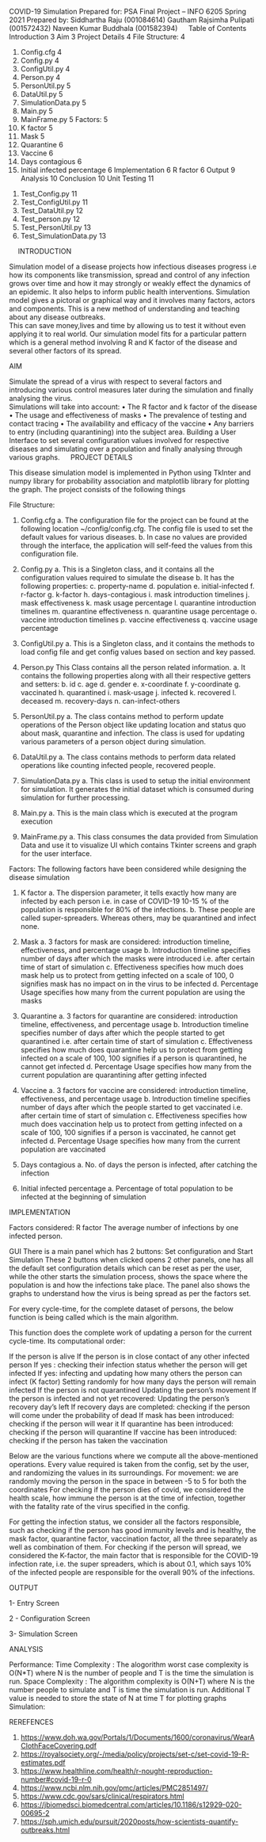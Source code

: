 COVID-19 Simulation
Prepared for: 
PSA Final Project – INFO 6205 Spring 2021
Prepared by:
Siddhartha Raju (001084614)
Gautham Rajsimha Pulipati (001572432)
Naveen Kumar Buddhala (001582394)
 
Table of Contents
Introduction	3
Aim	3
Project Details	4
File Structure:	4
1.	Config.cfg	4
2.	Config.py	4
3.	ConfigUtil.py	4
4.	Person.py	4
5.	PersonUtil.py	5
6.	DataUtil.py	5
7.	SimulationData.py	5
8.	Main.py	5
9.	MainFrame.py	5
Factors:	5
1.	K factor	5
2.	Mask	5
3.	Quarantine	6
4.	Vaccine	6
5.	Days contagious	6
6.	Initial infected percentage	6
Implementation	6
R factor	6
Output	9
Analysis	10
Conclusion	10
Unit Testing	11
1)	Test_Config.py	11
2)	Test_ConfigUtil.py	11
3)	Test_DataUtil.py	12
4)	Test_person.py	12
5)	Test_PersonUtil.py	13
6)	Test_SimulationData.py	13



 
INTRODUCTION

Simulation model of a disease projects how infectious diseases progress i.e how its components like transmission, spread and control of any infection grows over time and how it may strongly or weakly effect the dynamics of an epidemic. It also helps to inform public health interventions. 
Simulation model gives a pictoral or graphical way and it involves many factors, actors and components.
This is a new method of understanding and teaching about any disease outbreaks.  
This can save money,lives and time by allowing us to test it without even applying it to real world.
Our simulation model fits for a particular pattern which is a general method involving R and K factor of the disease and several other factors of its spread.

AIM

Simulate the spread of a virus with respect to several factors and introducing various control measures later during the simulation and finally analysing the virus.   
Simulations will take into account:
•	The R factor and k factor of the disease 
•	The usage and effectiveness of masks
•	The prevalence of testing and contact tracing
•	The availability and efficacy of the vaccine
•	Any barriers to entry (including quarantining) into the subject area.
Building a User Interface to set several configuration values involved for respective diseases and simulating over a population and finally analysing through various graphs.
 
PROJECT DETAILS

This disease simulation model is implemented in Python using TkInter and numpy library for probability association and matplotlib library for plotting the graph. The project consists of the following things

File Structure: 
1.	Config.cfg
a.	The configuration file for the project can be found at the following location ~/config/config.cfg. The config file is used to set the default values for various diseases.
b.	In case no values are provided through the interface, the application will self-feed the values from this configuration file.
2.	Config.py
a.	This is a Singleton class, and it contains all the configuration values required to simulate the disease
b.	It has the following properties:
c.	property-name
d.	population
e.	initial-infected
f.	r-factor
g.	k-factor
h.	days-contagious
i.	mask introduction timelines
j.	mask effectiveness
k.	mask usage percentage
l.	quarantine introduction timelines
m.	quarantine effectiveness
n.	quarantine usage percentage
o.	vaccine introduction timelines
p.	vaccine effectiveness
q.	vaccine usage percentage

3.	ConfigUtil.py
a.	This is a Singleton class, and it contains the methods to load config file and get config values based on section and key passed.

4.	Person.py
This Class contains all the person related information. 
a.	It contains the following properties along with all their respective getters and setters:
b.	id
c.	age
d.	gender
e.	x-coordinate
f.	y-coordinate
g.	vaccinated
h.	quarantined
i.	mask-usage
j.	infected
k.	recovered
l.	deceased
m.	recovery-days
n.	can-infect-others
5.	PersonUtil.py
a.	The class contains method to perform update operations of the Person object like updating location and status quo about mask, quarantine and infection. The class is used for updating various parameters of a person object during simulation. 

6.	DataUtil.py
a.	The class contains methods to perform data related operations like counting infected people, recovered people.

7.	SimulationData.py
a.	This class is used to setup the initial environment for simulation. It generates the initial dataset which is consumed during simulation for further processing.

8.	Main.py
a.	This is the main class which is executed at the program execution

9.	MainFrame.py
a.	This class consumes the data provided from Simulation Data and use it to visualize UI which contains Tkinter screens and graph for the user interface.

Factors:
The following factors have been considered while designing the disease simulation
1.	K factor
a.	The dispersion parameter, it tells exactly how many are infected by each person i.e. in case of COVID-19 10-15 % of the population is responsible for 80% of the infections.
b.	These people are called super-spreaders. Whereas others, may be quarantined and infect none.

2.	Mask 
a.	3 factors for mask are considered: introduction timeline, effectiveness, and percentage usage 
b.	Introduction timeline specifies number of days after which the masks were introduced i.e. after certain time of start of simulation
c.	Effectiveness specifies how much does mask help us to protect from getting infected on a scale of 100, 0 signifies mask has no impact on in the virus to be infected
d.	Percentage Usage specifies how many from the current population are using the masks

3.	Quarantine 
a.	3 factors for quarantine are considered: introduction timeline, effectiveness, and percentage usage 
b.	Introduction timeline specifies number of days after which the people started to get quarantined i.e. after certain time of start of simulation
c.	Effectiveness specifies how much does quarantine help us to protect from getting infected on a scale of 100, 100 signifies if a person is quarantined, he cannot get infected
d.	Percentage Usage specifies how many from the current population are quarantining after getting infected

4.	Vaccine 
a.	3 factors for vaccine are considered: introduction timeline, effectiveness, and percentage usage 
b.	Introduction timeline specifies number of days after which the people started to get vaccinated i.e. after certain time of start of simulation
c.	Effectiveness specifies how much does vaccination help us to protect from getting infected on a scale of 100, 100 signifies if a person is vaccinated, he cannot get infected
d.	Percentage Usage specifies how many from the current population are vaccinated

5.	Days contagious
a.	No. of days the person is infected, after catching the infection

6.	Initial infected percentage
a.	Percentage of total population to be infected at the beginning of simulation

IMPLEMENTATION

Factors considered: 
R factor
The average number of infections by one infected person.

GUI
There is a main panel which has 2 buttons: Set configuration and Start Simulation
These 2 buttons when clicked opens 2 other panels, one has all the default set configuration details which can be reset as per the user, while the other starts the simulation process, shows the space where the population is and how the infections take place. The panel also shows the graphs to understand how the virus is being spread as per the factors set. 



For every cycle-time, for the complete dataset of persons, the below function is being called which is the main algorithm.
 
This function does the complete work of updating a person for the current cycle-time.
Its computational order:

If the person is alive 
	If the person is in close contact of any other infected person 
		If yes : checking their infection status whether the person will get infected
			If yes: infecting and updating how many others the person can infect (K factor)
			           Setting randomly for how many days the person will remain infected
	If the person is not quarantined
		Updating the person’s movement
	If the person is infected and not yet recovered: Updating the person’s recovery day’s left
		If recovery days are completed: checking if the person will come under the probability of dead
	If mask has been introduced: checking if the person will wear it
	If quarantine has been introduced: checking if the person will quarantine
	If vaccine has been introduced: checking if the person has taken the vaccination

Below are the various functions where we compute all the above-mentioned operations.
Every value required is taken from the config, set by the user, and randomizing the values in its surroundings.
For movement: we are randomly moving the person in the space in between -5 to 5 for both the coordinates
For checking if the person dies of covid, we considered the health scale, how immune the person is at the time of infection, together with the fatality rate of the virus specified in the config.

 

For getting the infection status, we consider all the factors responsible, such as checking if the person has good immunity levels and is healthy, the mask factor, quarantine factor, vaccination factor, all the three separately as well as combination of them.
For checking if the person will spread, we considered the K-factor, the main factor that is responsible for the COVID-19 infection rate, i.e. the super spreaders, which is about 0.1, which says 10% of the infected people are responsible for the overall 90% of the infections.
 

OUTPUT
 
1- Entry Screen

 
2 - Configuration Screen
 
3- Simulation Screen


ANALYSIS

Performance:
Time Complexity : The alogorithm worst case complexity is O(N*T) where N is the number of people and T is the time the simulation is run. 
Space Complexity : The algorithm complexity is O(N+T) where N is the number people to simulate and T is time the simulation is run. Additional T value is needed to store the state of N at time T for plotting graphs
Simulation:

REREFENCES
1) https://www.doh.wa.gov/Portals/1/Documents/1600/coronavirus/WearAClothFaceCovering.pdf
2) https://royalsociety.org/-/media/policy/projects/set-c/set-covid-19-R-estimates.pdf
3) https://www.healthline.com/health/r-nought-reproduction-number#covid-19-r-0
4) https://www.ncbi.nlm.nih.gov/pmc/articles/PMC2851497/
5) https://www.cdc.gov/sars/clinical/respirators.html
6) https://jbiomedsci.biomedcentral.com/articles/10.1186/s12929-020-00695-2
7) https://sph.umich.edu/pursuit/2020posts/how-scientists-quantify-outbreaks.html
